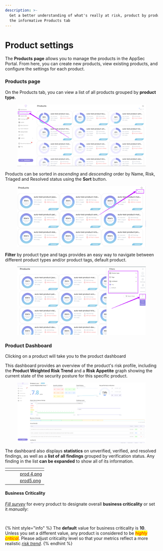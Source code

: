 ```yaml
---
description: >-
  Get a better understanding of what's really at risk, product by product, with
  the informative Products tab
---
```


# Product settings

The **Products** **page** allows you to manage the products in the AppSec Portal. From here, you can create new products, view existing products, and configure the settings for each product.

### Products page

On the Products tab, you can view a list of all products grouped by **product type**.

<figure><img src="../../../.gitbook/assets/image (2) (1) (1) (1).png" alt=""><figcaption></figcaption></figure>

Products can be sorted in _ascending_ and _descending_ order by Name, Risk, Triaged and Resolved status using the **Sort** button.

<figure><img src="../../../.gitbook/assets/image (149).png" alt=""><figcaption></figcaption></figure>

**Filter** by product type and tags provides an easy way to navigate between different product types and/or product tags, default product.

<figure><img src="../../../.gitbook/assets/image (150).png" alt=""><figcaption></figcaption></figure>

### Product Dashboard

Clicking on a product will take you to the product dashboard

This dashboard provides an overview of the product's risk profile, including the **Product Weighted Risk Trend** and a **Risk Appetite** graph showing the current state of the security posture for this specific product.

<figure><img src="../../../.gitbook/assets/image (151).png" alt=""><figcaption></figcaption></figure>

The dashboard also displays **statistics** on unverified, verified, and resolved findings, as well as a **list of all findings** grouped by verification status. Any finding in the list **can be expanded** to show all of its information.



<table data-card-size="large" data-view="cards" data-full-width="true"><thead><tr><th></th><th></th><th></th><th data-hidden data-card-cover data-type="files"></th></tr></thead><tbody><tr><td></td><td></td><td></td><td><a href="../../../.gitbook/assets/prod 4.png">prod 4.png</a></td></tr><tr><td></td><td></td><td></td><td><a href="../../../.gitbook/assets/prod5.png">prod5.png</a></td></tr></tbody></table>

#### **Business Criticality**

[_Fill survey_](risk-assessment.md) for every product to designate overall **business criticality** or set it _manually_:

<figure><img src="../../../.gitbook/assets/bus crit.gif" alt=""><figcaption></figcaption></figure>

{% hint style="info" %}
The **default** value for business criticality is **10**. Unless you set a different value, any product is considered to be _<mark style="color:red;">highly critical</mark>_. Please adjust criticality level so that your metrics reflect a more realistic [_risk trend_](https://docs.whitespots.io/appsec-portal/features/security-metrics/wrt-weighted-risk-trend).
{% endhint %}
